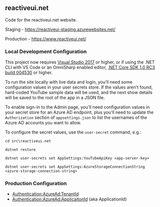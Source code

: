 ## reactiveui.net
Code for the reactiveui.net website.

Staging - https://reactiveui-staging.azurewebsites.net/

Production - https://www.reactiveui.net/

### Local Development Configuration
This project now requires [Visual Studio 2017](https://www.microsoft.com/net/core#windowsvs2017) or higher, or if using the .NET CLI with VS Code or an OmniSharp enabled editor, [.NET Core SDK 1.0 RC3 build 004530](https://github.com/dotnet/core/blob/master/release-notes/rc3-download.md) or higher.

To run the site locally with live data and login, you'll need some configuration values in your user secrets store.
If the values aren't found, hard-coded YouTube sample data will be used, and the next show details will be saved to
the root of the app in a JSON file.

To enable sign-in to the Admin page, you'll need configuration values in your secret store for an Azure AD endpoint,
plus you'll need to update the `Authorization` section of `appsettings.json` to list the usernames of the Azure AD accounts
you want to allow. 

To configure the secret values, use the `user-secret` command, e.g.:

```
cd src\reactiveui.net

dotnet restore

dotnet user-secrets set AppSettings:YouTubeApiKey <app-server-key>
  
dotnet user-secrets set AppSettings:AzureStorageConnectionString <azure-storage-connection-string>
```

### Production Configuration

* [Authentication:AzureAd:TenantId](http://stackoverflow.com/questions/26384034/how-to-get-the-azure-account-tenant-id)
* [Authentication:AzureAd:ApplicaitonId](https://docs.microsoft.com/en-us/azure/active-directory/develop/active-directory-integrating-applications) (aka ApplicationId)